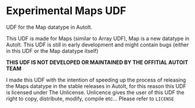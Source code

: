 # Experimental Maps UDF
UDF for the Map datatype in AutoIt.

This UDF is made for Maps (similar to Array UDF), Map is a new datatype in AutoIt.
This UDF is still in early development and might contain bugs (either in this UDF or the Map datatype itself)

**THIS UDF IS NOT DEVELOPED OR MAINTAINED BY THE OFFITIAL AUTOIT TEAM**

I made this UDF with the intention of speeding up the process of releasing the Maps datatype in the stable releases in AutoIt, for this reason this UDF is licensed under The Unlicense.
Unlicence gives the user of this UDF the right to copy, distribute, modify, compile etc... Please refer to `LICENSE`